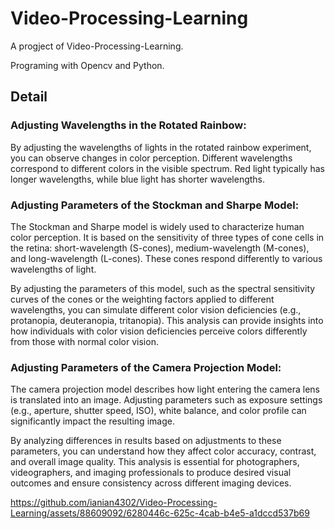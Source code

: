 # Video-Processing-Learning
A progject of Video-Processing-Learning. 

Programing with Opencv and Python. 

## Detail

### Adjusting Wavelengths in the Rotated Rainbow:

By adjusting the wavelengths of lights in the rotated rainbow experiment, you can observe changes in color perception. Different wavelengths correspond to different colors in the visible spectrum. Red light typically has longer wavelengths, while blue light has shorter wavelengths.

### Adjusting Parameters of the Stockman and Sharpe Model:

The Stockman and Sharpe model is widely used to characterize human color perception. It is based on the sensitivity of three types of cone cells in the retina: short-wavelength (S-cones), medium-wavelength (M-cones), and long-wavelength (L-cones). These cones respond differently to various wavelengths of light.

By adjusting the parameters of this model, such as the spectral sensitivity curves of the cones or the weighting factors applied to different wavelengths, you can simulate different color vision deficiencies (e.g., protanopia, deuteranopia, tritanopia). This analysis can provide insights into how individuals with color vision deficiencies perceive colors differently from those with normal color vision.

### Adjusting Parameters of the Camera Projection Model:
The camera projection model describes how light entering the camera lens is translated into an image. Adjusting parameters such as exposure settings (e.g., aperture, shutter speed, ISO), white balance, and color profile can significantly impact the resulting image.

By analyzing differences in results based on adjustments to these parameters, you can understand how they affect color accuracy, contrast, and overall image quality. This analysis is essential for photographers, videographers, and imaging professionals to produce desired visual outcomes and ensure consistency across different imaging devices.





https://github.com/ianian4302/Video-Processing-Learning/assets/88609092/6280446c-625c-4cab-b4e5-a1dccd537b69









